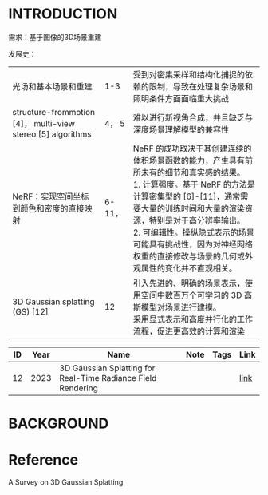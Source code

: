 # INTRODUCTION

需求：基于图像的3D场景重建

发展史：

||||
|---|---|---|
|光场和基本场景和重建|1-3|受到对密集采样和结构化捕捉的依赖的限制，导致在处理复杂场景和照明条件方面面临重大挑战|
|structure-frommotion [4]， multi-view stereo [5] algorithms|4， 5|难以进行新视角合成，并且缺乏与深度场景理解模型的兼容性|
|NeRF：实现空间坐标到颜色和密度的直接映射|6-11，|NeRF 的成功取决于其创建连续的体积场景函数的能力，产生具有前所未有的细节和真实感的结果。<br>1. 计算强度。基于 NeRF 的方法是计算密集型的 [6]-[11]，通常需要大量的训练时间和大量的渲染资源，特别是对于高分辨率输出。 <br>2. 可编辑性。操纵隐式表示的场景可能具有挑战性，因为对神经网络权重的直接修改与场景的几何或外观属性的变化并不直观相关。|
|3D Gaussian splatting (GS) [12]|12|引入先进的、明确的场景表示，使用空间中数百万个可学习的 3D 高斯模型对场景进行建模。<br>采用显式表示和高度并行化的工作流程，促进更高效的计算和渲染|

|ID|Year|Name|Note|Tags|Link|
|---|---|---|---|---|---|
|12|2023|3D Gaussian Splatting for Real-Time Radiance Field Rendering|||[link](https://caterpillarstudygroup.github.io/ReadPapers/17.html)

# BACKGROUND

# 

# Reference

A Survey on 3D Gaussian Splatting